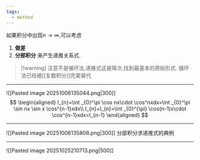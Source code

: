 ```yaml
---
tags:
  - method
---
```


如果积分中出现$n\to \infty$,可以考虑
1. **做差**
2. **分部积分**
来产生递推关系式.

>[!warning] 注意不是循环法,递推式这是降次,找到最基本的原始形式.
>循环法已经被[[复数积分]]完美替代




---
![[Pasted image 20251006135044.png|300]]
$$
\begin{aligned}
I_{n}=\int _{0}^\pi \cos nx\cdot \cos^nxdx=\int _{0}^\pi \sin nx \sin x \cos^{n-1}xdx\\
I_{n}+I_{n}=\int _{0}^{\pi} \cos(n-1)x\cdot \cos^{n-1}xdx=I_{n-1}
\end{aligned}
$$

---
![[Pasted image 20251006135808.png|300]]
分部积分求递推式的典例

---

![[Pasted image 20251025210713.png|500]]




